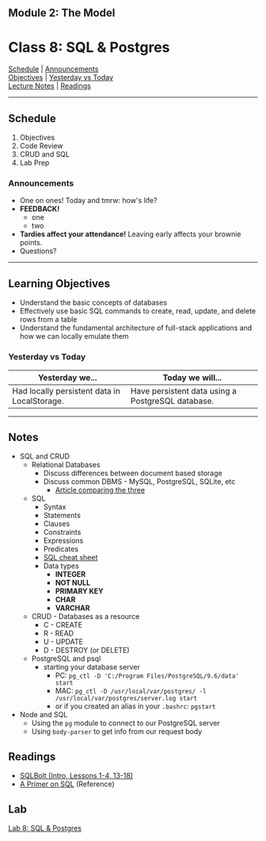 ## **Module 2: The Model**
# Class 8: SQL & Postgres

[Schedule](#schedule) | [Announcements](#announcements) </br>
[Objectives](#learning-objectives) | [Yesterday vs Today](#yesterday-vs-today) </br>
[Lecture Notes](#notes) | [Readings](#readings)


<hr></hr>

## Schedule
1. Objectives
1. Code Review
1. CRUD and SQL
1. Lab Prep

### Announcements
* One on ones! Today and tmrw: how's life?
* **FEEDBACK!**
    * one
    * two
* **Tardies affect your attendance!** Leaving early affects your brownie points.
* Questions?

<hr></hr>

## Learning Objectives
* Understand the basic concepts of databases
* Effectively use basic SQL commands to create, read, update, and delete rows from a table
* Understand the fundamental architecture of full-stack applications and how we can locally emulate them

### Yesterday vs Today
| Yesterday we... | Today we will... |
| --------------- | ---------------- |
| Had locally persistent data in LocalStorage. | Have persistent data using a PostgreSQL database. |

<hr></hr>

## Notes
* SQL and CRUD
    * Relational Databases
        * Discuss differences between document based storage
        * Discuss common DBMS - MySQL, PostgreSQL, SQLite, etc
            * [Article comparing the three](https://www.digitalocean.com/community/tutorials/sqlite-vs-mysql-vs-postgresql-a-comparison-of-relational-database-management-systems)
    * SQL
        * Syntax
        * Statements
        * Clauses
        * Constraints
        * Expressions
        * Predicates
        * [SQL cheat sheet](http://www.cheat-sheets.org/sites/sql.su/)
        * Data types
            * **INTEGER**
            * **NOT NULL**
            * **PRIMARY KEY**
            * **CHAR**
            * **VARCHAR**
    * CRUD - Databases as a resource
        * C - CREATE
        * R - READ
        * U - UPDATE
        * D - DESTROY (or DELETE)
    * PostgreSQL and psql
        * starting your database server
            * PC: `pg_ctl -D 'C:/Program Files/PostgreSQL/9.6/data' start`
            * MAC: `pg_ctl -D /usr/local/var/postgres/ -l /usr/local/var/postgres/server.log start`
            * or if you created an alias in your `.bashrc`: `pgstart` 
* Node and SQL
    * Using the `pg` module to connect to our PostgreSQL server
    * Using `body-parser` to get info from our request body

## Readings

* [SQLBolt (Intro, Lessons 1-4, 13-18)](http://sqlbolt.com/)
* [A Primer on SQL](https://leanpub.com/aprimeronsql/read) (Reference)

## Lab
[Lab 8: SQL & Postgres](https://github.com/acl-301d-fall-2017/08-sql-intro-and-postgres)